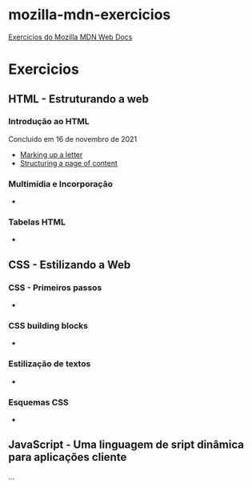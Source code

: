 # mozilla-mdn-exercicios

<a href="https://matheusoliveiraul.github.io/mozilla-mdn-exercicios/" target="_blank">Exercicios do Mozilla MDN Web Docs</a>

 <h1>Exercicios</h1>
 
 <h2>HTML - Estruturando a web</h2>
 
 <h3>Introdução ao HTML</h3>
 <p>Concluido em <time datetime="2021-11-16">16 de novembro de 2021</time></p>
 <ul>
    <li><a href="marking-up-a-letter/index.html" target="_blank">Marking up a letter</a></li>
    <li><a href="structuring-a-page-of-content/index.html" target="_blank">Structuring a page of content</a></li>
 </ul>
 
<h3>Multimídia e Incorporação</h3>
 <ul>
    <li></li>
 </ul>
 
 <h3>Tabelas HTML</h3>
 <ul>
    <li></li>
 </ul>
 
 <h2>CSS - Estilizando a Web</h2>
 
 <h3>CSS - Primeiros passos</h3>
 <ul>
    <li></li>
 </ul>
 
 <h3>CSS building blocks</h3>
 <ul>
    <li></li>
 </ul>
 
 <h3>Estilização de textos</h3>
 <ul>
    <li></li>
 </ul>
 
 <h3>Esquemas CSS</h3>
 <ul>
    <li></li>
 </ul>
 
  <h2>JavaScript - Uma linguagem de sript dinâmica para aplicações cliente</h2>
  ...
